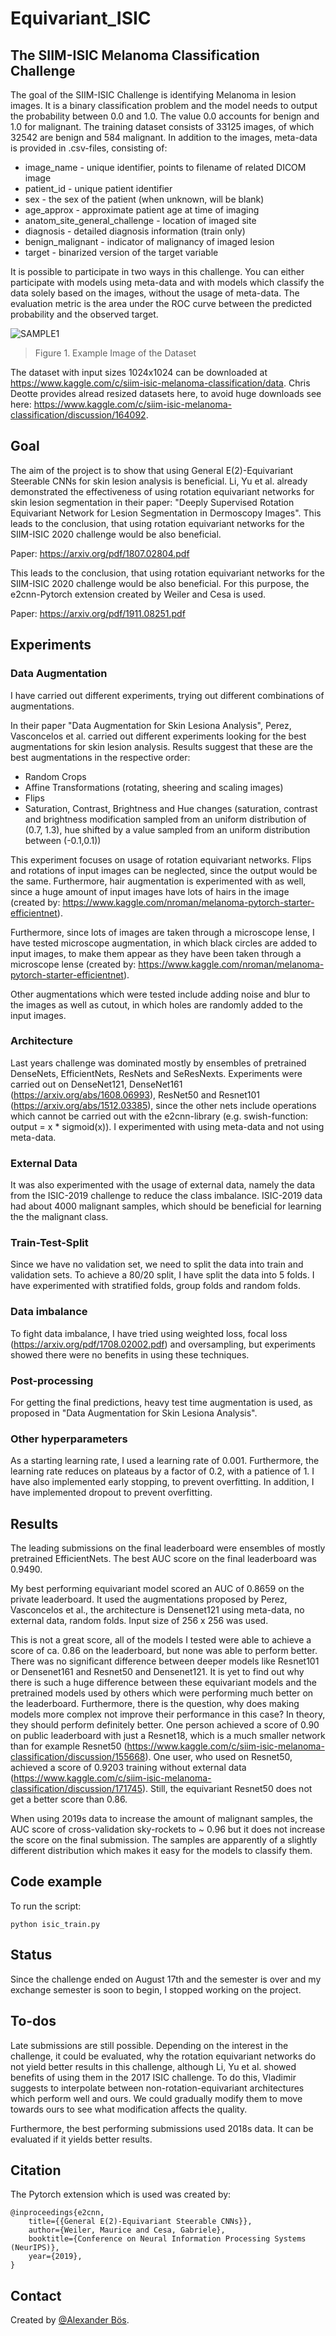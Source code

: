 # Equivariant_ISIC
## The SIIM-ISIC Melanoma Classification Challenge
The goal of the SIIM-ISIC Challenge is identifying Melanoma in lesion images. It is a binary classification problem and the model needs to output the probability between 0.0 and 1.0. The value 0.0 accounts for benign and 1.0 for malignant. The training dataset consists of 33125 images, of which 32542 are benign and 584 malignant. In addition to the images, meta-data is provided in .csv-files, consisting of:
* image_name - unique identifier, points to filename of related DICOM image
* patient_id - unique patient identifier
* sex - the sex of the patient (when unknown, will be blank)   
* age_approx - approximate patient age at time of imaging
* anatom_site_general_challenge - location of imaged site
* diagnosis - detailed diagnosis information (train only)
* benign_malignant - indicator of malignancy of imaged lesion
* target - binarized version of the target variable

It is possible to participate in two ways in this challenge. You can either participate with models using meta-data and with models which classify the data solely based on the images, without the usage of meta-data. The evaluation metric is the area under the ROC curve between the predicted probability and the observed target.

![SAMPLE1](./ReadmeFiles/DataStruct.png)
> Figure 1. Example Image of the Dataset

The dataset with input sizes 1024x1024 can be downloaded at https://www.kaggle.com/c/siim-isic-melanoma-classification/data. Chris Deotte provides alread resized datasets here, to avoid huge downloads see here: https://www.kaggle.com/c/siim-isic-melanoma-classification/discussion/164092.

## Goal
The aim of the project is to show that using General E(2)-Equivariant Steerable CNNs for skin lesion analysis is beneficial. Li, Yu et al. already demonstrated the effectiveness of using rotation equivariant networks for skin lesion segmentation in their paper: "Deeply Supervised Rotation Equivariant Network for Lesion Segmentation in Dermoscopy Images". This leads to the conclusion, that using rotation equivariant networks for the SIIM-ISIC 2020 challenge would be also beneficial.

Paper: https://arxiv.org/pdf/1807.02804.pdf

This leads to the conclusion, that using rotation equivariant networks for the SIIM-ISIC 2020 challenge would be also beneficial. For this purpose, the e2cnn-Pytorch extension created by Weiler and Cesa is used.

Paper: https://arxiv.org/pdf/1911.08251.pdf

## Experiments
### Data Augmentation
I have carried out different experiments, trying out different combinations of augmentations.

In their paper "Data Augmentation for Skin Lesiona Analysis", Perez, Vasconcelos et al. carried out different experiments looking for the best augmentations for skin lesion analysis. Results suggest that these are the best augmentations in the respective order:
* Random Crops
* Affine Transformations (rotating, sheering and scaling images)
* Flips
* Saturation, Contrast, Brightness and Hue changes (saturation, contrast and brightness modification sampled from an uniform distribution of (0.7, 1.3), hue shifted by a value sampled from an uniform distribution between (-0.1,0.1))

This experiment focuses on usage of rotation equivariant networks. Flips and rotations of input images can be neglected, since the output would be the same. Furthermore, hair augmentation is experimented with as well, since a huge amount of input images have lots of hairs in the image (created by: https://www.kaggle.com/nroman/melanoma-pytorch-starter-efficientnet).

Furthermore, since lots of images are taken through a microscope lense, I have tested microscope augmentation, in which black circles are added to input images, to make them appear as they have been taken through a microscope lense (created by: https://www.kaggle.com/nroman/melanoma-pytorch-starter-efficientnet).

Other augmentations which were tested include adding noise and blur to the images as well as cutout, in which holes are randomly added to the input images.

### Architecture
Last years challenge was dominated mostly by ensembles of pretrained DenseNets, EfficientNets, ResNets and SeResNexts. Experiments were carried out on DenseNet121, DenseNet161 (https://arxiv.org/abs/1608.06993), ResNet50 and Resnet101 (https://arxiv.org/abs/1512.03385), since the other nets include operations which cannot be carried out with the e2cnn-library (e.g. swish-function: output = x * sigmoid(x)). I experimented with using meta-data and not using meta-data.

### External Data
It was also experimented with the usage of external data, namely the data from the ISIC-2019 challenge to reduce the class imbalance. ISIC-2019 data had about 4000 malignant samples, which should be beneficial for learning the the malignant class.

### Train-Test-Split
Since we have no validation set, we need to split the data into train and validation sets. To achieve a 80/20 split, I have split the data into 5 folds. I have experimented with stratified folds, group folds and random folds.

### Data imbalance
To fight data imbalance, I have tried using weighted loss, focal loss (https://arxiv.org/pdf/1708.02002.pdf) and oversampling, but experiments showed there were no benefits in using these techniques.

### Post-processing
For getting the final predictions, heavy test time augmentation is used, as proposed in "Data Augmentation for Skin Lesiona Analysis".

### Other hyperparameters
As a starting learning rate, I used a learning rate of 0.001. Furthermore, the learning rate reduces on plateaus by a factor of 0.2, with a patience of 1. I have also implemented early stopping, to prevent overfitting. In addition, I have implemented dropout to prevent overfitting.

## Results
The leading submissions on the final leaderboard were ensembles of mostly pretrained EfficientNets. The best AUC score on the final leaderboard was 0.9490. 

My best performing equivariant model scored an AUC of 0.8659 on the private leaderboard. It used the augmentations proposed by Perez, Vasconcelos et al., the architecture is Densenet121 using meta-data, no external data, random folds. Input size of 256 x 256 was used.

This is not a great score, all of the models I tested were able to achieve a score of ca. 0.86 on the leaderboard, but none was able to perform better. There was no significant difference between deeper models like Resnet101 or Densenet161 and Resnet50 and Densenet121. It is yet to find out why there is such a huge difference between these equivariant models and the pretrained models used by others which were performing much better on the leaderboard. Furthermore, there is the question, why does making models more complex not improve their performance in this case? In theory, they should perform definitely better. One person achieved a score of 0.90 on public leaderboard with just a Resnet18, which is a much smaller network than for example Resnet50 (https://www.kaggle.com/c/siim-isic-melanoma-classification/discussion/155668). One user, who used on Resnet50, achieved a score of 0.9203 training without external data (https://www.kaggle.com/c/siim-isic-melanoma-classification/discussion/171745). Still, the equivariant Resnet50 does not get a better score than 0.86.

When using 2019s data to increase the amount of malignant samples, the AUC score of cross-validation sky-rockets to ~ 0.96 but it does not increase the score on the final submission. The samples are apparently of a slightly different distribution which makes it easy for the models to classify them. 

## Code example
To run the script:
```
python isic_train.py
```

## Status
Since the challenge ended on August 17th and the semester is over and my exchange semester is soon to begin, I stopped working on the project.

## To-dos
Late submissions are still possible. Depending on the interest in the challenge, it could be evaluated, why the rotation equivariant networks do not yield better results in this challenge, although Li, Yu et al. showed benefits of using them in the 2017 ISIC challenge. To do this, Vladimir suggests to interpolate between non-rotation-equivariant architectures which perform well and ours. We could gradually modify them to move towards ours to see what modification affects the quality.

Furthermore, the best performing submissions used 2018s data. It can be evaluated if it yields better results.

## Citation
The Pytorch extension which is used was created by:
```
@inproceedings{e2cnn,
    title={{General E(2)-Equivariant Steerable CNNs}},
    author={Weiler, Maurice and Cesa, Gabriele},
    booktitle={Conference on Neural Information Processing Systems (NeurIPS)},
    year={2019},
}
```

## Contact
Created by [@Alexander Bös](mailto:alex.boes@tum.de).
